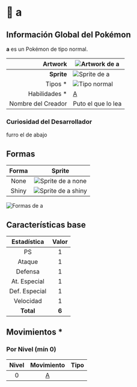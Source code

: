# 🧬 a

## Información Global del Pokémon

**a** es un Pokémon de tipo normal.

| **Artwork** | ![Artwork de a](../../images/pokemon/temporada-1/a.png) |
|---:|---|
| **Sprite** | ![Sprite de a](../../images/pokemon/temporada-1/a-sprite.png) |
|  Tipos * | ![Tipo normal](../../images/pokemon/tipos/tipo_normal.png) |
|  Habilidades * | [A](https://www.wikidex.net/wiki/A) |
| Nombre del Creador | Puto el que lo lea |

### Curiosidad del Desarrollador
furro el de abajo

## Formas

| Forma | Sprite |
|:---:|:---:|
| None | ![Sprite de a none](../../images/pokemon/temporada-1/a-sprite-none.png) |
| Shiny | ![Sprite de a shiny](../../images/pokemon/temporada-1/a-sprite-shiny.png) |

![Formas de a](../../images/pokemon/temporada-1/a-formas.png)

## Características base

| Estadística | Valor |
|:---:|:---:|
| PS | 1 |
| Ataque | 1 |
| Defensa | 1 |
| At. Especial | 1 |
| Def. Especial | 1 |
| Velocidad | 1 |
| **Total** | **6** |

## Movimientos *

### Por Nivel (mín 0)
| Nivel | Movimiento | Tipo |
|:---:|:---:|:---:|
| 0 | [A](https://www.wikidex.net/wiki/A) |  |
